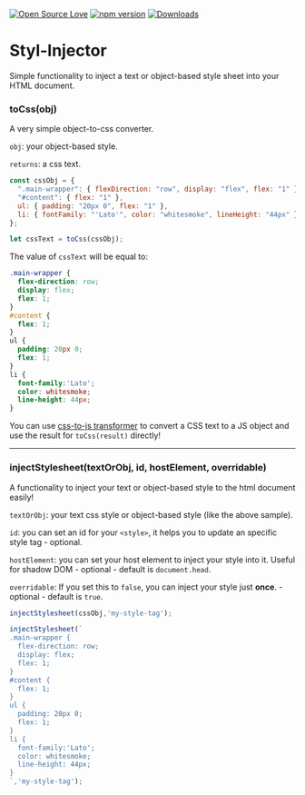 [![Open Source Love](https://badges.frapsoft.com/os/mit/mit.svg?v=102)](https://opensource.org/licenses/MIT)
[![npm version](https://badge.fury.io/js/styl-injector.svg)](https://badge.fury.io/js/styl-injector)
[![Downloads](https://img.shields.io/npm/dm/styl-injector.svg)](https://www.npmjs.com/package/styl-injector)

# Styl-Injector 
Simple functionality to inject a text or object-based style sheet into your HTML document.

### toCss(obj)

A very simple object-to-css converter.

`obj`: your object-based style.

`returns`: a css text.

```javascript
const cssObj = {
  ".main-wrapper": { flexDirection: "row", display: "flex", flex: "1" },
  "#content": { flex: "1" },
  ul: { padding: "20px 0", flex: "1" },
  li: { fontFamily: "'Lato'", color: "whitesmoke", lineHeight: "44px" }
};

let cssText = toCss(cssObj);
```

The value of `cssText` will be equal to:
 
```css
.main-wrapper {
  flex-direction: row;
  display: flex;
  flex: 1;
}
#content {
  flex: 1;
}
ul {
  padding: 20px 0;
  flex: 1;
}
li {
  font-family:'Lato';
  color: whitesmoke;
  line-height: 44px;
}
```

You can use [css-to-js transformer](https://transform.tools/css-to-js) to convert a CSS text to a JS object and use the result for `toCss(result)` directly!

---

### injectStylesheet(textOrObj, id, hostElement, overridable)

A functionality to inject your text or object-based style to the html document easily!


`textOrObj`: your text css style or object-based style (like the above sample).

`id`: you can set an id for your `<style>`, it helps you to update an specific style tag - optional.

`hostElement`: you can set your host element to inject your style into it. Useful for shadow DOM - optional - default is `document.head`.

`overridable`: If you set this to `false`, you can inject your style just **once**. - optional - default is `true`.


```javascript
injectStylesheet(cssObj,'my-style-tag');

injectStylesheet(`
.main-wrapper {
  flex-direction: row;
  display: flex;
  flex: 1;
}
#content {
  flex: 1;
}
ul {
  padding: 20px 0;
  flex: 1;
}
li {
  font-family:'Lato';
  color: whitesmoke;
  line-height: 44px;
}
`,'my-style-tag');

```